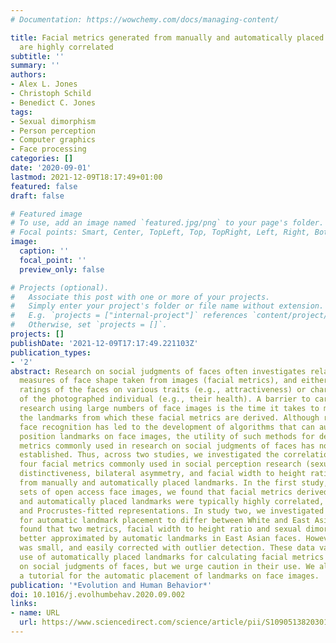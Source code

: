 ```yaml
---
# Documentation: https://wowchemy.com/docs/managing-content/

title: Facial metrics generated from manually and automatically placed image landmarks
  are highly correlated
subtitle: ''
summary: ''
authors:
- Alex L. Jones
- Christoph Schild
- Benedict C. Jones
tags:
- Sexual dimorphism
- Person perception
- Computer graphics
- Face processing
categories: []
date: '2020-09-01'
lastmod: 2021-12-09T18:17:49+01:00
featured: false
draft: false

# Featured image
# To use, add an image named `featured.jpg/png` to your page's folder.
# Focal points: Smart, Center, TopLeft, Top, TopRight, Left, Right, BottomLeft, Bottom, BottomRight.
image:
  caption: ''
  focal_point: ''
  preview_only: false

# Projects (optional).
#   Associate this post with one or more of your projects.
#   Simply enter your project's folder or file name without extension.
#   E.g. `projects = ["internal-project"]` references `content/project/deep-learning/index.md`.
#   Otherwise, set `projects = []`.
projects: []
publishDate: '2021-12-09T17:17:49.221103Z'
publication_types:
- '2'
abstract: Research on social judgments of faces often investigates relationships between
  measures of face shape taken from images (facial metrics), and either perceptual
  ratings of the faces on various traits (e.g., attractiveness) or characteristics
  of the photographed individual (e.g., their health). A barrier to carrying out this
  research using large numbers of face images is the time it takes to manually position
  the landmarks from which these facial metrics are derived. Although research in
  face recognition has led to the development of algorithms that can automatically
  position landmarks on face images, the utility of such methods for deriving facial
  metrics commonly used in research on social judgments of faces has not yet been
  established. Thus, across two studies, we investigated the correlations between
  four facial metrics commonly used in social perception research (sexual dimorphism,
  distinctiveness, bilateral asymmetry, and facial width to height ratio) when measured
  from manually and automatically placed landmarks. In the first study, in two independent
  sets of open access face images, we found that facial metrics derived from manually
  and automatically placed landmarks were typically highly correlated, in both raw
  and Procrustes-fitted representations. In study two, we investigated the potential
  for automatic landmark placement to differ between White and East Asian faces. We
  found that two metrics, facial width to height ratio and sexual dimorphism, were
  better approximated by automatic landmarks in East Asian faces. However, this difference
  was small, and easily corrected with outlier detection. These data validate the
  use of automatically placed landmarks for calculating facial metrics to use in research
  on social judgments of faces, but we urge caution in their use. We also provide
  a tutorial for the automatic placement of landmarks on face images.
publication: '*Evolution and Human Behavior*'
doi: 10.1016/j.evolhumbehav.2020.09.002
links:
- name: URL
  url: https://www.sciencedirect.com/science/article/pii/S1090513820301173
---
```

